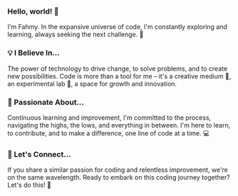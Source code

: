 ### Hello, world! 👋

I'm Fahmy. In the expansive universe of code, I'm constantly exploring and learning, always seeking the next challenge. 🚀

### 💡 I Believe In...
The power of technology to drive change, to solve problems, and to create new possibilities. Code is more than a tool for me – it's a creative medium 🎨, an experimental lab 🔬, a space for growth and innovation.

### 🌱 Passionate About...
Continuous learning and improvement, I'm committed to the process, navigating the highs, the lows, and everything in between. I'm here to learn, to contribute, and to make a difference, one line of code at a time. 💻

### 👥 Let's Connect...
If you share a similar passion for coding and relentless improvement, we're on the same wavelength. Ready to embark on this coding journey together? Let's do this! 🙌

<!--
**fahmyfarahat/fahmyfarahat** is a ✨ _special_ ✨ repository because its `README.md` (this file) appears on your GitHub profile.

Here are some ideas to get you started:

- 🔭 I’m currently working on ...
- 🌱 I’m currently learning ...
- 👯 I’m looking to collaborate on ...
- 🤔 I’m looking for help with ...
- 💬 Ask me about ...
- 📫 How to reach me: ...
- 😄 Pronouns: ...
- ⚡ Fun fact: ...
-->
